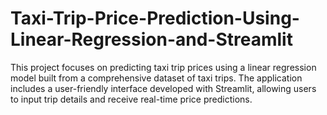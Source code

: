 # Taxi-Trip-Price-Prediction-Using-Linear-Regression-and-Streamlit
This project focuses on predicting taxi trip prices using a linear regression model built from a comprehensive dataset of taxi trips. The application includes a user-friendly interface developed with Streamlit, allowing users to input trip details and receive real-time price predictions.
